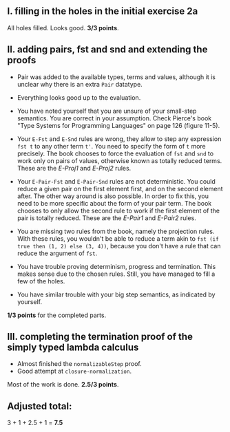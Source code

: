## I. filling in the holes in the initial exercise 2a

All holes filled. Looks good. **3/3 points**.

## II. adding pairs, fst and snd and extending the proofs

 *  Pair was added to the available types, terms and values, although it is unclear why there is an extra `Pair` datatype.
 *  Everything looks good up to the evaluation.
 *  You have noted yourself that you are unsure of your small-step semantics. You are correct in your assumption. Check Pierce's book "Type Systems for Programming Languages" on page 126 (figure 11-5).
   *  Your `E-Fst` and `E-Snd` rules are wrong, they allow to step any expression `fst t` to any other term `t'`. You need to specify the form of `t` more precisely. The book chooses to force the evaluation of `fst` and `snd` to work only on pairs of values, otherwise known as totally reduced terms. These are the *E-Proj1* and *E-Proj2* rules.
   *  Your `E-Pair-Fst` and `E-Pair-Snd` rules are not deterministic. You could reduce a given pair on the first element first, and on the second element after. The other way around is also possible. In order to fix this, you need to be more specific about the form of your pair term. The book chooses to only allow the second rule to work if the first element of the pair is totally reduced. These are the *E-Pair1* and *E-Pair2* rules.
   *  You are missing two rules from the book, namely the projection rules. With these rules, you wouldn't be able to reduce a term akin to `fst (if true then (1, 2) else (3, 4))`, because you don't have a rule that can reduce the argument of `fst`.

 * You have trouble proving determinism, progress and termination. This makes sense due to the chosen rules. Still, you have managed to fill a few of the holes.
 * You have similar trouble with your big step semantics, as indicated by yourself.

**1/3 points** for the completed parts.

## III. completing the termination proof of the simply typed lambda calculus

 * Almost finished the `normalizableStep` proof.
 * Good attempt at `closure-normalization`.

Most of the work is done. **2.5/3 points**.

## Adjusted total:

3 + 1 + 2.5 + 1 = **7.5**
